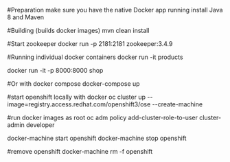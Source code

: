 #Preparation
make sure you have the native Docker app running
install Java 8 and Maven

#Building (builds docker images)
mvn clean install

#Start zookeeper 
docker run -p 2181:2181 zookeeper:3.4.9 

#Running individual docker containers
docker run -it products

docker run -it -p 8000:8000 shop

#Or with docker compose
docker-compose up

#start openshift locally with docker
oc cluster up --image=registry.access.redhat.com/openshift3/ose --create-machine

#run docker images as root
oc adm policy add-cluster-role-to-user cluster-admin developer

docker-machine start openshift
docker-machine stop openshift

#remove openshift
docker-machine rm -f openshift


